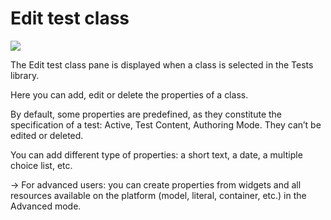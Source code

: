 Edit test class
===============

![](tests-editclass.png)

The Edit test class pane is displayed when a class is selected in the Tests library.

Here you can add, edit or delete the properties of a class.

By default, some properties are predefined, as they constitute the specification of a test: Active, Test Content, Authoring Mode. They can’t be edited or deleted.

You can add different type of properties: a short text, a date, a multiple choice list, etc.

-\> For advanced users: you can create properties from widgets and all resources available on the platform (model, literal, container, etc.) in the Advanced mode.

